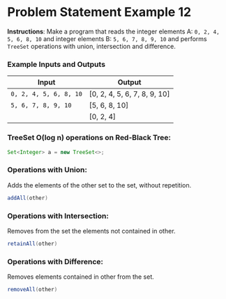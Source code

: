 # Problem Statement Example 12

**Instructions**: Make a program that reads the integer elements A: `0, 2, 4, 5, 6, 8, 10` and integer elements B:
`5, 6, 7, 8, 9, 10` and performs `TreeSet` operations with union, intersection and difference.

### Example Inputs and Outputs

| **Input**              | **Output**                   |
|------------------------|------------------------------|
| `0, 2, 4, 5, 6, 8, 10` | [0, 2, 4, 5, 6, 7, 8, 9, 10] |
| `5, 6, 7, 8, 9, 10`    | [5, 6, 8, 10]                |
|                        | [0, 2, 4]                    |   

### TreeSet O(log n) operations on Red-Black Tree:

```java
Set<Integer> a = new TreeSet<>;
```

### Operations with Union:

Adds the elements of the other set to the set, without repetition.

```java
addAll(other)
```

### Operations with Intersection:

Removes from the set the elements not contained in other.

```java
retainAll(other)
```

### Operations with Difference:

Removes elements contained in other from the set.

```java
removeAll(other)
```

